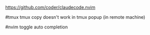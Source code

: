 https://github.com/coder/claudecode.nvim

#tmux
tmux copy doesn't work in tmux popup (in remote machine)

#nvim
toggle auto completion
